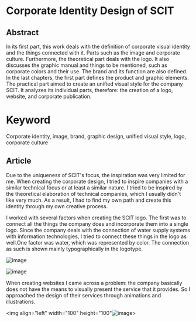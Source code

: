 

# Corporate Identity Design of SCIT

## Abstract

In its first part, this work deals with the definition of corporate visual identity and the things connected with it. 
Parts such as the image and corporate culture. Furthermore, the theoretical part deals with the logo. It also discusses 
the graphic manual and things to be mentioned, such as corporate colors and their use. The brand and its function are also defined. 
In the last chapters, the first part defines the product and graphic elements. The practical part aimed to create an unified visual 
style for the company SCIT. It analyzes its individual parts, therefore: the creation of a logo, website, and corporate publication.

# Keyword
Corporate identity, image, brand, graphic design, unified visual style, logo, corporate culture

## Article
Due to the uniqueness of SCIT's focus, the inspiration was very limited for me. When creating the corporate design, 
I tried to inspire companies with a similar technical focus or at least a similar nature. I tried to be inspired by 
the theoretical elaboration of technical companies, which I usually didn't like very much. As a result, I had to find 
my own path and create this identity through my own creative process.

I worked with several factors when creating the SCIT logo. The first was to connect all the things the company does and incorporate them 
into a single logo. Since the company deals with the connection of water supply systems with information technologies, 
I tried to connect these things in the logo as well.One factor was water, which was represented by color. 
The connection as such is shown mainly typographically in the logotype.





![image](https://user-images.githubusercontent.com/72804674/116232586-a0b45480-a75a-11eb-94a0-f94ec8e9244e.png)


![image](https://user-images.githubusercontent.com/72804674/116232516-85494980-a75a-11eb-8662-91eff4c2d285.png)



When creating websites I came across a problem: the company basically does not have the means to visually present the service that it provides. So I approached the design of their services through animations and illustrations.


<img align="left" width="100" height="100"![image](https://user-images.githubusercontent.com/72804674/116233143-3e0f8880-a75b-11eb-91e2-94e12e06a718.png)>


